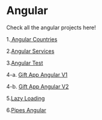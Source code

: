 # Angular

Check all the angular projects here!

1.[ Angular Countries ](https://heartfelt-biscuit-fd681c.netlify.app/)

2.[Angular Services](./angular-service/)

3.[Angular Test](./angular-test/)

4-a. [Gift App Angular V1](https://chimerical-cobbler-cb6b64.netlify.app/)

4-b. [Gift App Angular V2](https://shimmering-gumdrop-63b353.netlify.app/)

5.[Lazy Loading](./lazy-loading/)

6.[Pipes Angular](./pipes-angular/)
